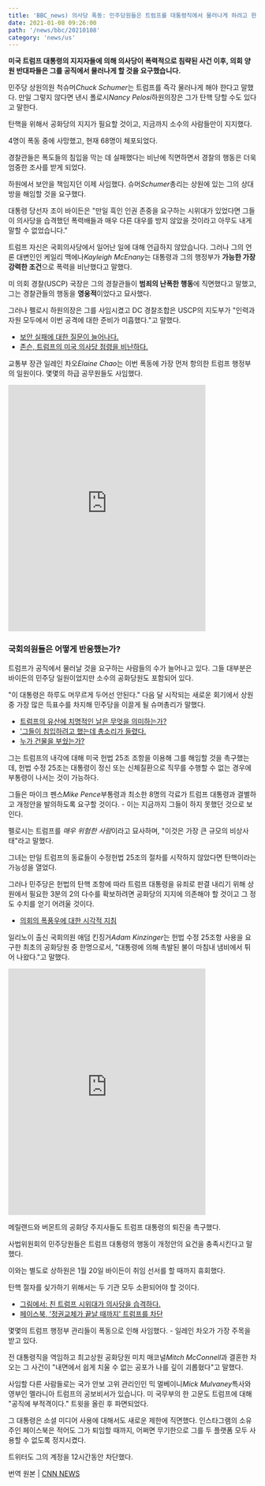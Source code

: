 ```yaml
---
title: 'BBC_news) 의사당 폭동: 민주당원들은 트럼프를 대통령직에서 물러나게 하려고 한다.'
date: 2021-01-08 09:26:00
path: '/news/bbc/20210108'
category: 'news/us'
---
```

**미국 트럼프 대통령의 지지자들에 의해 의사당이 폭력적으로 침략된 사건 이후, 의회 양원 반대파들은 그를 공직에서 물러나게 할 것을 요구했습니다.**

민주당 상원의원 척슈머*Chuck Schumer*는 트럼프를 즉각 물러나게 해야 한다고 말했다. 만일 그렇지 않다면 낸시 폴로시*Nancy Pelosi*하원의장은 그가 탄핵 당할 수도 있다고 말한다.

탄핵을 위해서 공화당의 지지가 필요할 것이고, 지금까지 소수의 사람들만이 지지했다.

4명이 폭동 중에 사망했고, 현재 68명이 체포되었다.

경찰관들은 폭도들의 침입을 막는 데 실패했다는 비난에 직면하면서 경찰의 행동은 더욱 엄중한 조사를 받게 되었다.

하원에서 보안을 책임지던 이제 사임했다. 슈머*Schumer*총리는 상원에 있는 그의 상대방을 해임할 것을 요구했다.

대통령 당선자 조이 바이든은 "만일 흑인 인권 존중을 요구하는 시위대가 있었다면 그들이 의사당을 습격했던 폭력배들과 매우 다른 대우를 방지 않았을 것이라고 아무도 내게 말할 수 없었습니다."

트럼프 자신은 국회의사당에서 일어난 일에 대해 언급하지 않았습니다. 그러나 그의 언론 대변인인 케일리 맥에나*Kayleigh McEnany*는 대통령과 그의 행정부가 **가능한 가장 강력한 조건**으로 폭력을 비난했다고 말했다.

미 의회 경찰(USCP) 국장은 그의 경찰관들이 **범죄의 난폭한 행동**에 직면했다고 말했고, 그는 경찰관들의 행동을 **영웅적**이었다고 묘사했다.

그러나 펠로시 하원의장은 그를 사임시켰고 DC 경찰조합은 USCP의 지도부가 "인력과 자원 모두에서 이번 공격에 대한 준비가 미흡했다."고 말했다.

* [보안 실패에 대한 질문이 늘어나다.](https://www.bbc.co.uk/news/world-us-canada-55577362)
* [존슨, 트럼프의 미국 의사당 점령을 비난하다.](https://www.bbc.co.uk/news/uk-politics-55580806)

교통부 장관 일레인 차오*Elaine Chao*는 이번 폭동에 가장 먼저 항의한 트럼프 행정부의 일원이다. 몇몇의 하급 공무원들도 사임했다.

<iframe width="400" height="500" frameborder="0" src="https://www.bbc.com/news/av-embeds/55579512/vpid/p093dchb"></iframe>

### 국회의원들은 어떻게 반응했는가?

트럼프가 공직에서 물러날 것을 요구하는 사람들의 수가 늘어나고 있다. 그들 대부분은 바이든의 민주당 일원이었지만 소수의 공화당원도 포함되어 있다.

"이 대통령은 하루도 머무르게 두어선 안된다." 다음 달 시작되는 새로운 회기에서 상원 중 가장 많은 득표수를 차지해 민주당을 이끌게 될 슈머총리가 말했다.

* [트럼프의 유산에 치명적인 날은 무엇을 의미하는가?](https://www.bbc.co.uk/news/election-us-2020-55567865)
* ['그들이 침입하려고 했는데 총소리가 들렸다.](https://www.bbc.co.uk/news/world-us-canada-55570271)
* [누가 건물을 부쉈는가?](https://www.bbc.co.uk/news/55572805)

그는 트럼프의 내각에 대해 미국 헌법 25조 조항을 이용해 그를 해임할 것을 촉구했는데, 헌법 수정 25조는 대통령이 정신 또는 신체질환으로 직무를 수행할 수 없는 경우에 부통령이 나서는 것이 가능하다.

그들은 마이크 펜스*Mike Pence*부통령과 최소한 8명의 각료가 트럼프 대통령과 결별하고 개정안을 발의하도록 요구할 것이다. - 이는 지금까지 그들이 하지 못했던 것으로 보인다.

펠로시는 트럼프를 *매우 위험한 사람*이라고 묘사하며, "이것은 가장 큰 규모의 비상사태"라고 말했다.

그녀는 만일 트럼프의 동료들이 수정헌법 25조의 절차를 시작하지 않았다면 탄핵이라는 가능성을 열었다.

그러나 민주당은 헌법의 탄핵 조항에 따라 트럼프 대통령을 유죄로 판결 내리기 위해 상원에서 필요한 3분의 2의 다수를 확보하려면 공화당의 지지에 의존해야 할 것이고 그 정도 수치를 얻기 어려울 것이다.

* [의회의 폭풍우에 대한 시각적 지침](https://www.bbc.co.uk/news/world-us-canada-55575260)

일리노이 출신 국회의원 애덤 킨징거*Adam Kinzinger*는 헌법 수정 25조항 사용을 요구한 최초의 공화당원 중 한명으로서, "대통령에 의해 촉발된 불이 마침내 냄비에서 튀어 나왔다."고 말했다.

<iframe width="400" height="500" frameborder="0" src="https://www.bbc.com/news/av-embeds/55579512/vpid/p0938khp"></iframe>

메릴랜드와 버몬트의 공화당 주지사들도 트럼프 대통령의 퇴진을 촉구했다.

사법위원회의 민주당원들은 트럼프 대통령의 행동이 개정안의 요건을 충족시킨다고 말했다.

이와는 별도로 상하원은 1월 20일 바이든이 취임 선서를 할 때까지 휴회했다.

탄핵 절자를 싲가하기 위해서는 두 기관 모두 소환되어야 할 것이다.

* [그림에서: 친 트럼프 시위대가 의사당을 습격하다.](https://www.bbc.co.uk/news/world-us-canada-55568131)
* [페이스북, '정권교체가 끝날 때까지' 트럼프를 차단](https://www.bbc.co.uk/news/technology-55569604)

몇몇의 트럼프 행정부 관리들이 폭동으로 인해 사임했다. - 일레인 차오가 가장 주목을 받고 있다.

전 대통령직을 역임하고 최고상원 공화당원 미치 매코널*Mitch McConnell*과 결혼한 차오는 그 사건이 "내면에서 쉽게 치울 수 없는 공포가 나를 깊이 괴롭혔다"고 말했다.

사임할 다른 사람들로는 국가 안보 고위 관리인인 믹 멀베이니*Mick Mulvaney*특사와 영부인 멜라니아 트럼프의 공보비서가 있습니다. 미 국무부의 한 고문도 트럼프에 대해 "공직에 부적격이다." 트윗을 올린 후 파면되었다.

그 대통령은 소셜 미디어 사용에 대해서도 새로운 제한에 직면했다. 인스타그램의 소유주인 페이스북은 적어도 그가 퇴임할 때까지, 어쩌면 무기한으로 그를 두 플랫폼 모두 사용할 수 없도록 정지시켰다.

트위터도 그의 계정을 12시간동안 차단했다.


번역 원본 | [CNN NEWS](https://www.bbc.com/news/world-us-canada-55579512)
